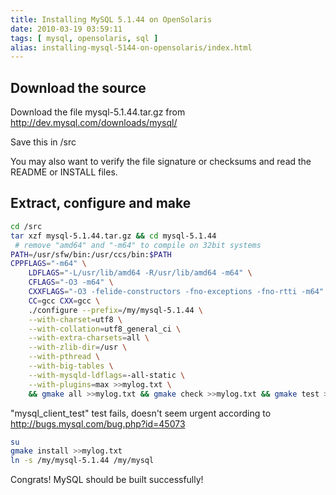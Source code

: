```yaml
---
title: Installing MySQL 5.1.44 on OpenSolaris
date: 2010-03-19 03:59:11
tags: [ mysql, opensolaris, sql ]
alias: installing-mysql-5144-on-opensolaris/index.html
---
```


## Download the source

Download the file mysql-5.1.44.tar.gz from http://dev.mysql.com/downloads/mysql/

Save this in /src

You may also want to verify the file signature or checksums and read the README or INSTALL files.

## Extract, configure and make

```sh
cd /src
tar xzf mysql-5.1.44.tar.gz && cd mysql-5.1.44
 # remove "amd64" and "-m64" to compile on 32bit systems
PATH=/usr/sfw/bin:/usr/ccs/bin:$PATH
CPPFLAGS="-m64" \
	LDFLAGS="-L/usr/lib/amd64 -R/usr/lib/amd64 -m64" \
	CFLAGS="-O3 -m64" \
	CXXFLAGS="-O3 -felide-constructors -fno-exceptions -fno-rtti -m64" \
	CC=gcc CXX=gcc \
	./configure --prefix=/my/mysql-5.1.44 \
	--with-charset=utf8 \
	--with-collation=utf8_general_ci \
	--with-extra-charsets=all \
	--with-zlib-dir=/usr \
	--with-pthread \
	--with-big-tables \
	--with-mysqld-ldflags=-all-static \
	--with-plugins=max >>mylog.txt \
	&& gmake all >>mylog.txt && gmake check >>mylog.txt && gmake test >>mylog.txt
```

"mysql_client_test" test fails, doesn't seem urgent according to http://bugs.mysql.com/bug.php?id=45073

```sh
su
gmake install >>mylog.txt
ln -s /my/mysql-5.1.44 /my/mysql
```

Congrats! MySQL should be built successfully!
